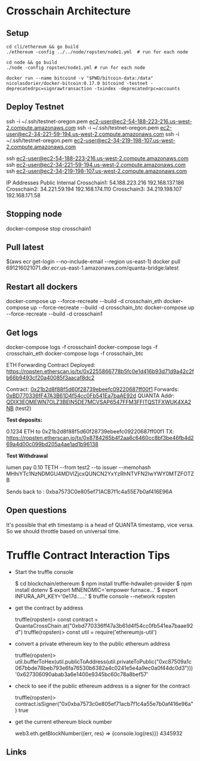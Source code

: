 # Crosschain Architecture

## Setup

```
cd cli/ethereum && go build
./ethereum -config ../../node/ropsten/node1.yml  # run for each node

cd node && go build
./node -config ropsten/node1.yml # run for each node
```

```
docker run --name bitcoind -v "$PWD/bitcoin-data:/data" nicolasdorier/docker-bitcoin:0.17.0 bitcoind -testnet -deprecatedrpc=signrawtransaction -txindex -deprecatedrpc=accounts
```

## Deploy Testnet

ssh -i ~/.ssh/testnet-oregon.pem  ec2-user@ec2-54-188-223-216.us-west-2.compute.amazonaws.com
ssh -i ~/.ssh/testnet-oregon.pem  ec2-user@ec2-34-221-59-194.us-west-2.compute.amazonaws.com
ssh -i ~/.ssh/testnet-oregon.pem  ec2-user@ec2-34-219-198-107.us-west-2.compute.amazonaws.com

ssh ec2-user@ec2-54-188-223-216.us-west-2.compute.amazonaws.com
ssh ec2-user@ec2-34-221-59-194.us-west-2.compute.amazonaws.com
ssh ec2-user@ec2-34-219-198-107.us-west-2.compute.amazonaws.com

IP Addresses  Public         Internal
Crosschain1: 54.188.223.216 192.168.137.186
Crosschain2: 34.221.59.194 192.168.174.110
Crosschain3: 34.219.198.107 192.168.171.58

## Stopping node
docker-compose  stop crosschain1

## Pull latest
$(aws ecr get-login --no-include-email --region us-east-1)
docker pull 691216021071.dkr.ecr.us-east-1.amazonaws.com/quanta-bridge:latest

## Restart all dockers
docker-compose  up --force-recreate --build -d crosschain_eth
docker-compose  up --force-recreate --build -d crosschain_btc
docker-compose  up --force-recreate --build -d crosschain1

## Get logs

docker-compose  logs -f crosschain1
docker-compose  logs -f crosschain_eth
docker-compose  logs -f crosschain_btc


ETH Forwarding Contract Deployed:
https://ropsten.etherscan.io/tx/0x2255866778b5fc0e1d416b93d71d9a42c2fb66b9493cf20a40085f3aacaf8dc2

Contract: [0x21b2d8f88f5d60f28739ebeefc09220687ff00f1](https://ropsten.etherscan.io/address/0x21b2d8f88f5d60f28739ebeefc09220687ff00f1)
Forwards: [0xBD770336fF47A3B61D4f54cc0Fb541Ea7baAE92d](https://ropsten.etherscan.io/address/0xBD770336fF47A3B61D4f54cc0Fb541Ea7baAE92d)
QUANTA Addr: [QDIX3EOMEWN7OLZ3BEIN5DE7MCVSAP6547FFM3FFITQSTFXWUK4XA2NB](http://testnet-02.quantachain.io:8000/accounts/QDIX3EOMEWN7OLZ3BEIN5DE7MCVSAP6547FFM3FFITQSTFXWUK4XA2NB) (test2)


**Test deposits:**

0.1234 ETH to 0x21b2d8f88f5d60f28739ebeefc09220687ff00f1
TX: https://ropsten.etherscan.io/tx/0x8784265b4f2aa6c6460cc8bf3be46fb4d269a4d00c099bd205a4ae1ad1b96138


**Test Withdrawal**

lumen pay 0.10 TETH --from test2 --to issuer --memohash MHhiYTc1NzNDMGU4MDVlZjcxQUNCN2YxYzRhNTVFN2IwYWY0MTZFOTZB

Sends back to : 0xba7573C0e805ef71ACB7f1c4a55E7b0af416E96A

## Open questions

It's possible that eth timestamp is a head of QUANTA timestamp, vice versa. So we should throttle based on universal time.

# Truffle Contract Interaction Tips

* Start the truffle console

    $ cd blockchain/ethereum
    $ npm install truffle-hdwallet-provider
    $ npm install dotenv
    $ export MNENOMIC='empower furnace...'
    $ export INFURA_API_KEY='0e17d......'
    $ truffle console --network ropsten

* get the contract by address  

    truffle(ropsten)> const contract = QuantaCrossChain.at("0xbd770336ff47a3b61d4f54cc0fb541ea7baae92d")
    truffle(ropsten)> const util = require('ethereumjs-util')

* convert a private ethereum key to the public ethereum address    

    truffle(ropsten)> util.bufferToHex(util.publicToAddress(util.privateToPublic("0xc87509a1c067bbde78beb793e6fa76530b6382a4c0241e5e4a9ec0a0f44dc0d3")))
    '0x627306090abab3a6e1400e9345bc60c78a8bef57'

* check to see if the public ethereum address is a signer for the contract

    truffle(ropsten)> contract.isSigner("0x0xba7573c0e805ef71acb7f1c4a55e7b0af416e96a")
    true

* get the current ethereum block number    

    web3.eth.getBlockNumber((err, res) => {console.log(res)})
    4345932

## Links
